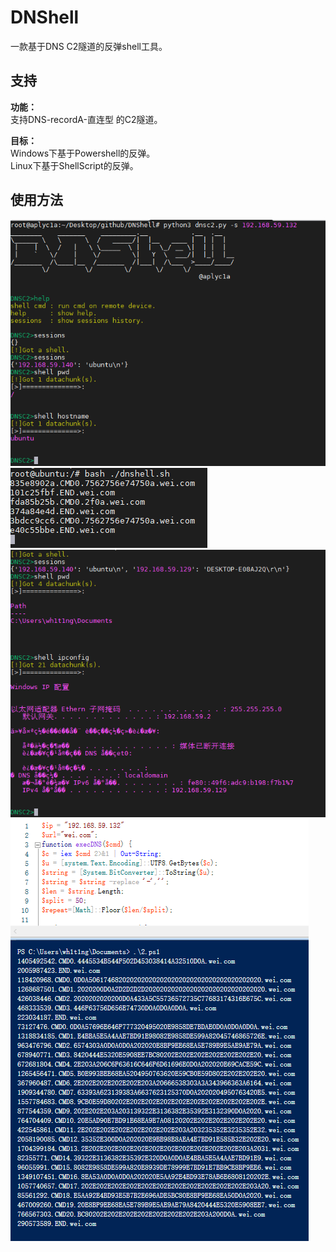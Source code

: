 # DNShell         
一款基于DNS C2隧道的反弹shell工具。         
         
## 支持         
**功能：**         
支持DNS-recordA-直连型 的C2隧道。         
         
**目标：**         
Windows下基于Powershell的反弹。         
Linux下基于ShellScript的反弹。         
         
## 使用方法              
![usage-1](https://github.com/aplyc1a/DNShell/blob/master/usage-1.png)         
![usage-1](https://github.com/aplyc1a/DNShell/blob/master/usage-2.png)         
![usage-1](https://github.com/aplyc1a/DNShell/blob/master/usage-3.png)         
![usage-1](https://github.com/aplyc1a/DNShell/blob/master/usage-4.png)         

